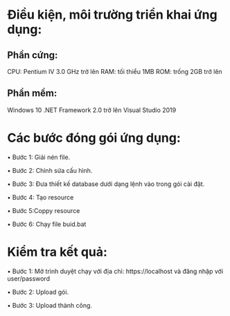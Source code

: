 # Điều kiện, môi trường triển khai ứng dụng:
## Phần cứng:
 CPU: Pentium IV 3.0 GHz trở lên
 RAM: tối thiểu 1MB
 ROM: trống 2GB trở lên
## Phần mềm:
 Windows 10
 .NET Framework 2.0 trở lên
 Visual Studio 2019

# Các bước đóng gói ứng dụng:
• Bước 1: Giải nén file.

• Bước 2: Chỉnh sửa cấu hình.

• Bước 3: Đưa thiết kế database dưới dạng lệnh vào trong gói cài đặt.

• Bước 4: Tạo resource

• Bước 5:Coppy resource

• Bước 6: Chạy file buid.bat

# Kiểm tra kết quả:
• Bước 1: Mở trình duyệt chạy với địa chỉ: https://localhost và đăng nhập với user/password

• Bước 2: Upload gói.

• Bước 3: Upload thành công.
 
